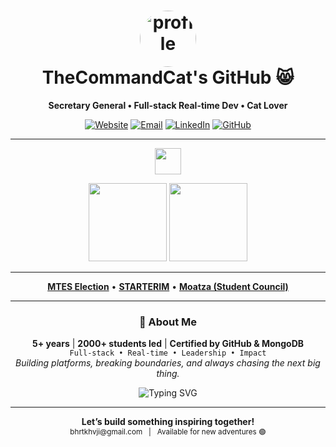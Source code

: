 <!-- TheCommandCat | Nir Chen -->

<h1 align="center">
  <img src="https://github.com/thecommandcat.png" width="90" style="border-radius:50%" alt="profile"/><br>
  <span>TheCommandCat's GitHub 😸</span>
</h1>
<p align="center"><b>Secretary General • Full-stack Real-time Dev • Cat Lover</b></p>
<p align="center">
  <a href="https://thecommandcat.me"><img src="https://img.shields.io/badge/Website-18A303?style=for-the-badge&logo=About.me&logoColor=white" alt="Website"/></a>
  <a href="mailto:bhrtkhvji@gmail.com"><img src="https://img.shields.io/badge/Email-D14836?style=for-the-badge&logo=gmail&logoColor=white" alt="Email"/></a>
  <a href="https://linkedin.com/in/thecommandcat"><img src="https://img.shields.io/badge/LinkedIn-0077B5?style=for-the-badge&logo=linkedin&logoColor=white" alt="LinkedIn"/></a>
  <a href="https://github.com/thecommandcat"><img src="https://img.shields.io/badge/GitHub-100000?style=for-the-badge&logo=github&logoColor=white" alt="GitHub"/></a>
</p>

---

<p align="center">
  <img src="https://skillicons.dev/icons?i=nextjs,react,ts,js,css,threejs,vercel,git,figma,python,docker" height="42"/>
</p>
<p align="center">
  <img src="https://github-readme-stats.vercel.app/api?username=thecommandcat&show_icons=true&theme=tokyonight&hide_border=true" height="125"/>
  <img src="https://github-readme-streak-stats.herokuapp.com/?user=thecommandcat&theme=tokyonight&hide_border=true" height="125"/>
</p>

---

<p align="center">
  <a href="https://github.com/TheCommandCat/mtes"><b>MTES Election</b></a> &bull;
  <a href="https://starterim.vercel.app"><b>STARTERIM</b></a> &bull;
  <a href="https://moatza-tlv.vercel.app"><b>Moatza (Student Council)</b></a>
</p>

---

<h3 align="center">🌟 About Me</h3>
<p align="center">
  <b>5+ years</b> | <b>2000+ students led</b> | <b>Certified by GitHub & MongoDB</b>
  <br>
  <code>Full-stack • Real-time • Leadership • Impact</code>
  <br>
  <i>Building platforms, breaking boundaries, and always chasing the next big thing.</i>
</p>
<p align="center">
  <img src="https://readme-typing-svg.demolab.com?font=Fira+Code&duration=1800&pause=900&color=F7F7F7&center=true&vCenter=true&width=440&lines=Lead+with+Purpose%2C+Code+with+Precision;Building+for+Community+and+Innovation;Secretary+General+%7C+Student+Leader+%7C+Dev" alt="Typing SVG" />
</p>

---

<p align="center">
  <b>Let’s build something inspiring together!</b><br>
  <sub>bhrtkhvji@gmail.com &nbsp; | &nbsp; Available for new adventures 🟢</sub>
</p>
